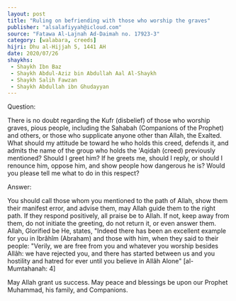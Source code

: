 ```yaml
---
layout: post
title: "Ruling on befriending with those who worship the graves"
publisher: "alsalafiyyah@icloud.com"
source: "Fatawa Al-Lajnah Ad-Daimah no. 17923-3"
category: [walabara, creeds]
hijri: Dhu al-Hijjah 5, 1441 AH
date: 2020/07/26
shaykhs: 
 - Shaykh Ibn Baz
 - Shaykh Abdul-Aziz bin Abdullah Aal Al-Shaykh
 - Shaykh Salih Fawzan
 - Shaykh Abdullah ibn Ghudayyan
---
```


Question: 

There is no doubt regarding the Kufr (disbelief) of those who worship graves, pious people, including the Sahabah (Companions of the Prophet) and others, or those who supplicate anyone other than Allah, the Exalted. What should my attitude be toward he who holds this creed, defends it, and admits the name of the group who holds the 'Aqidah (creed) previously mentioned? Should I greet him? If he greets me, should I reply, or should I renounce him, oppose him, and show people how dangerous he is? Would you please tell me what to do in this respect?

Answer:

You should call those whom you mentioned to the path of Allah, show them their manifest error, and advise them, may Allah guide them to the right path. If they respond positively, all praise be to Allah. If not, keep away from them, do not initiate the greeting, do not return it, or even answer them. Allah, Glorified be He, states, "Indeed there has been an excellent example for you in Ibrâhîm (Abraham) and those with him, when they said to their people: "Verily, we are free from you and whatever you worship besides Allâh: we have rejected you, and there has started between us and you hostility and hatred for ever until you believe in Allâh Alone" [al-Mumtahanah: 4]

May Allah grant us success. May peace and blessings be upon our Prophet Muhammad, his family, and Companions.
